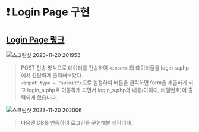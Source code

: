 # :heavy_exclamation_mark: Login Page 구현

## [Login Page 링크](http://pm950704.dothome.co.kr/php/login/login.php)


![스크린샷 2023-11-20 201953](https://github.com/PM950704/Web-Programming/assets/127920204/e567b308-998f-4848-8301-dbe7ce7e58e4)



> POST 전송 방식으로 데이터를 전송하여 ```<input>``` 의 데이터들을 login_s.php에서 간단하게 출력해보았다.  
> ```<input type = "submit">```으로 설정하여 버튼을 클릭하면 form을 제출하게 되고 login_s.php로 이동하게 되면서 login_s.php의 내용(아이디, 비밀번호)이 출력되게 했습니다.

![스크린샷 2023-11-20 202006](https://github.com/PM950704/Web-Programming/assets/127920204/4b0496b8-bbb6-43b7-9eda-d0d7146b845d)

> 다음엔 DB를 연동하여 로그인을 구현해볼 생각이다.
